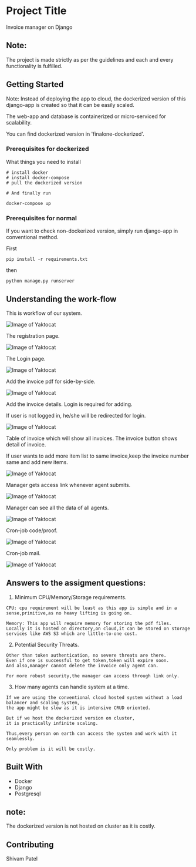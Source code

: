 # Project Title

Invoice manager on Django

## Note:

The project is made strictly as per the guidelines and each and every functionality is fulfilled.

## Getting Started

Note: Instead of deploying the app to cloud, the dockerized version of this django-app is created so that it can be easily scaled.

The web-app and database is containerized or micro-serviced for scalability.

You can find dockerized version in 'finalone-dockerized'.

### Prerequisites for dockerized

What things you need to install 

```
# install docker
# install docker-compose
# pull the dockerized version
```

```
# And finally run

docker-compose up
```

### Prerequisites for normal

If you want to check non-dockerized version, simply run django-app in conventional method.

First

```
pip install -r requirements.txt

```
then

```
python manage.py runserver

```

## Understanding the work-flow

This is workflow of our system.

![Image of Yaktocat](https://github.com/shivam-data/django-invoice/blob/master/images/work-flow.PNG)

The registration page.

![Image of Yaktocat](https://github.com/shivam-data/django-invoice/blob/master/images/register.PNG)

The Login page.

![Image of Yaktocat](https://github.com/shivam-data/django-invoice/blob/master/images/login.PNG)

Add the invoice pdf for side-by-side.

![Image of Yaktocat](https://github.com/shivam-data/django-invoice/blob/master/images/upload.PNG)

Add the invoice details. Login is required for adding.

If user is not logged in, he/she will be redirected for login.

![Image of Yaktocat](https://github.com/shivam-data/django-invoice/blob/master/images/invoice-1.PNG)

Table of invoice which will show all invoices. The invoice button shows detail of invoice.

If user wants to add more item list to same invoice,keep the invoice number same and add new items.

![Image of Yaktocat](https://github.com/shivam-data/django-invoice/blob/master/images/invoice-table.PNG)


Manager gets access link whenever agent submits.

![Image of Yaktocat](https://github.com/shivam-data/django-invoice/blob/master/images/access-link.PNG)

Manager can see all the data of all agents.

![Image of Yaktocat](https://github.com/shivam-data/django-invoice/blob/master/images/manager-invoice.PNG)

Cron-job code/proof.

![Image of Yaktocat](https://github.com/shivam-data/django-invoice/blob/master/images/cron-job.PNG)


Cron-job mail.

![Image of Yaktocat](https://github.com/shivam-data/django-invoice/blob/master/images/cron-job-summary.PNG)


## Answers to the assigment questions:

1) Minimum CPU/Memory/Storage requirements.

```
CPU: cpu requirement will be least as this app is simple and in a sense,primitive,as no heavy lifting is going on.

Memory: This app will require memory for storing the pdf files. Locally it is hosted on directory,on cloud,it can be stored on storage services like AWS S3 which are little-to-one cost.

```

2) Potential Security Threats.

```
Other than token authentication, no severe threats are there.
Even if one is successful to get token,token will expire soon.
And also,manager cannot delete the invoice only agent can.

For more robust security,the manager can access through link only.

```

3) How many agents can handle system at a time.

```
If we are using the conventional cloud hosted system without a load balancer and scaling system,
the app might be slow as it is intensive CRUD oriented.

But if we host the dockerized version on cluster,
it is practically infinite scaling.

Thus,every person on earth can access the system and work with it seamlessly.

Only problem is it will be costly.
```
## Built With

* Docker
* Django
* Postgresql

## note:

The dockerized version is not hosted on cluster as it is costly.

## Contributing

Shivam Patel